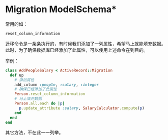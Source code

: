 # Migration ModelSchema*

常用的如：

```
reset_column_information
```

迁移命令是一条条执行的，有时候我们添加了一列属性，希望马上就能填充数据。此时，为了确保数据库已经添加了此属性，可以使用上述命令在到目的。

举例：

```ruby
class AddPeopleSalary < ActiveRecord::Migration
  def up
    # 添加属性
    add_column :people, :salary, :integer
    # 确保已经添加了此属性
    Person.reset_column_information
    # 马上填充数据
    Person.all.each do |p|
      p.update_attribute :salary, SalaryCalculator.compute(p)
    end
  end
end
```

其它方法，不在此一一列举。
